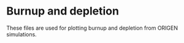 # Burnup and depletion

These files are used for plotting burnup and depletion from ORIGEN simulations.
